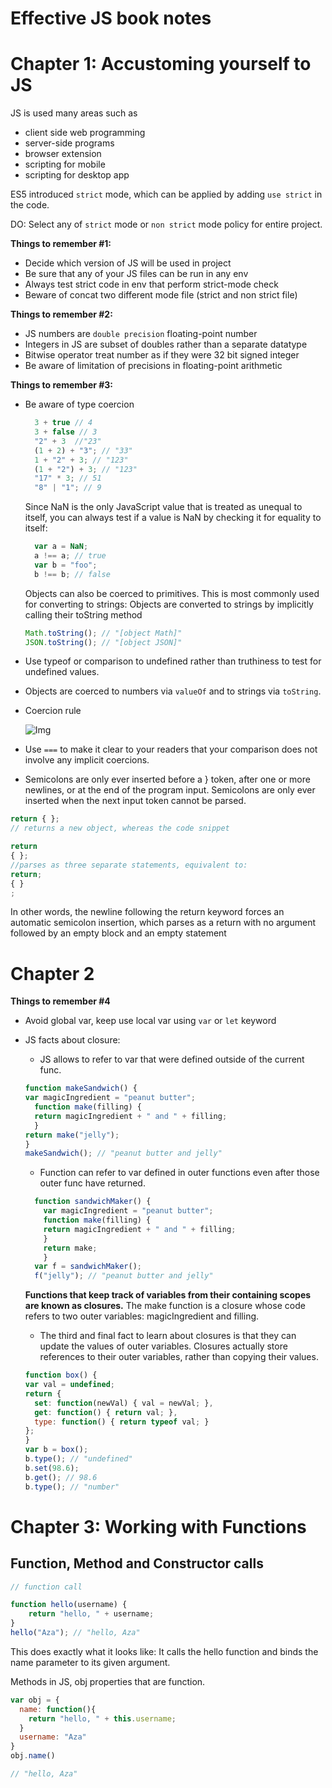 # Effective JS book notes

# Chapter 1: Accustoming yourself to JS

JS is used many areas such as 
- client side web programming
- server-side programs
- browser extension
- scripting for mobile
- scripting for desktop app

ES5 introduced `strict` mode, which can be applied by adding `use strict` in the code.

DO: 
Select any of `strict` mode or `non strict` mode policy for entire project.

**Things to remember #1:**
- Decide which version of JS will be used in project
- Be sure that any of your JS files can be run in any env
- Always test strict code in env that perform strict-mode check
- Beware of concat two different mode file (strict and non strict file)

**Things to remember #2:**
- JS numbers are `double precision` floating-point number
- Integers in JS are subset of doubles rather than a separate datatype
- Bitwise operator treat number as if they were 32 bit signed integer
- Be aware of limitation of precisions in floating-point arithmetic

**Things to remember #3:**
- Be aware of type coercion
  ```js
    3 + true // 4
    3 + false // 3
    "2" + 3  //"23"
    (1 + 2) + "3"; // "33"
    1 + "2" + 3; // "123"
    (1 + "2") + 3; // "123"
    "17" * 3; // 51
    "8" | "1"; // 9
  ```
   Since NaN is the only JavaScript value that is treated as unequal to itself, you can always test if a value is NaN by checking it for equality to itself:
  
  ```js
    var a = NaN;
    a !== a; // true
    var b = "foo";
    b !== b; // false
  ```
  Objects can also be coerced to primitives. This is most commonly used for converting to strings:  Objects are converted to strings by implicitly calling their toString method
    ```js
    Math.toString(); // "[object Math]"
    JSON.toString(); // "[object JSON]"
    ```
- Use typeof or comparison to undefined rather than truthiness to test for undefined values.
- Objects are coerced to numbers via `valueOf` and to strings via `toString`.
- Coercion rule

     ![Img]("https://github.com/Azjargal13/study-notes-js/blob/master/javascript/imgs/coersion-rule.PNG")
- Use `===` to make it clear to your readers that
your comparison does not involve any implicit coercions.
- Semicolons are only ever inserted before a } token, after one or more
newlines, or at the end of the program input.
Semicolons are only ever inserted when the next input token cannot be
parsed.

```js
return { };
// returns a new object, whereas the code snippet
```
```js
return
{ };
//parses as three separate statements, equivalent to:
return;
{ }
;
```
In other words, the newline following the return keyword forces an
automatic semicolon insertion, which parses as a return with no
argument followed by an empty block and an empty statement

# Chapter 2
**Things to remember #4**

- Avoid global var, keep use local var using `var` or `let` keyword
- JS facts about closure:
  - JS allows to refer to var that were defined outside of the current func.
  ```js
  function makeSandwich() {
  var magicIngredient = "peanut butter";
    function make(filling) {
    return magicIngredient + " and " + filling;
    }
  return make("jelly");
  }
  makeSandwich(); // "peanut butter and jelly"
  ```
  - Function can refer to var defined in outer functions even after those outer func have returned.

  ```js
    function sandwichMaker() {
      var magicIngredient = "peanut butter";
      function make(filling) {
      return magicIngredient + " and " + filling;
      }
      return make;
      }
    var f = sandwichMaker();
    f("jelly"); // "peanut butter and jelly"
  ```
  **Functions that
keep track of variables from their containing scopes are known as
closures.** The make function is a closure whose code refers to two outer
variables: magicIngredient and filling.
  - The third and final fact to learn about closures is that they can
update the values of outer variables. Closures actually store references
to their outer variables, rather than copying their values.
  ```js
  function box() {
  var val = undefined;
  return {
    set: function(newVal) { val = newVal; },
    get: function() { return val; },
    type: function() { return typeof val; }
  };
  }
  var b = box();
  b.type(); // "undefined"
  b.set(98.6);
  b.get(); // 98.6
  b.type(); // "number"
  ```
# Chapter 3: Working with Functions

## Function, Method and Constructor calls

```js
// function call

function hello(username) {
    return "hello, " + username;
}
hello("Aza"); // "hello, Aza"
```
This does exactly what it looks like: It calls the hello function and
binds the name parameter to its given argument.

Methods in JS, obj properties that are function.

```js
var obj = {
  name: function(){
    return "hello, " + this.username;
  }
  username: "Aza"
}
obj.name()

// "hello, Aza"
```

